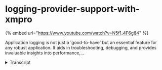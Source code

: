 # logging-provider-support-with-xmpro
{% embed url="https://www.youtube.com/watch?v=N5f1_4F6g84" %}



Application logging is not just a 'good-to-have' but an essential feature for any robust application. It aids in troubleshooting, debugging, and provides invaluable insights into performance,...
<details>
<summary>Transcript</summary>Application logging is not just a 'good-to-have' but an essential feature for any robust application. It aids in troubleshooting, debugging, and provides invaluable insights into performance,...
you can stay with the logs being written

to file on the service or take advantage

of the new feature logging provider

support to send the output to

third-party logging providers like Azure

application insights or data dog for

centralized monitoring

analysis they are specialists in this

area and provide fantastic features for

searching monitoring dashboarding and

alerting for example you could search

the logs for a specific user or

recommendation and we're doing this in

an industry standard way using best

practices of a standard platform

independent logging provider logging

Library the benefit is that we can

quickly and easily add support for more

providers if you request one that we

don't

have in summary application logging is

essential for troubleshooting and

debugging as it helps identify and

analyze issues that may arise during the

application's

execution it also provides valuable

insights into the application's

performance usage patterns and

security
</details>